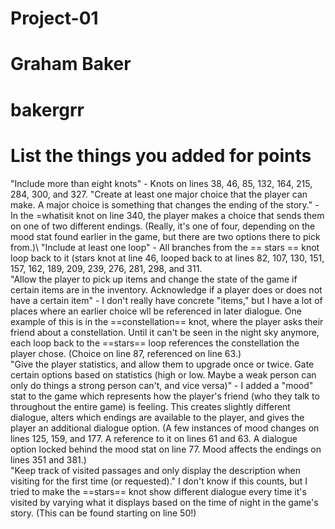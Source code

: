 # Project-01

# Graham Baker

# bakergrr

# List the things you added for points
"Include more than eight knots" - Knots on lines 38, 46, 85, 132, 164, 215, 284, 300, and 327.
"Create at least one major choice that the player can make. A major choice is something that changes the ending of the story." - In the =whatisit knot on line 340, the player makes a choice that sends them on one of two different endings. (Really, it's one of four, depending on the mood stat found earlier in the game, but there are two options there to pick from.)\ 
"Include at least one loop" - All branches from the == stars == knot loop back to it (stars knot at line 46, looped back to at lines 82, 107, 130, 151, 157, 162, 189, 209, 239, 276, 281, 298, and 311.\
"Allow the player to pick up items and change the state of the game if certain items are in the inventory. Acknowledge if a player does or does not have a certain item" - I don't really have concrete "items," but I have a lot of places where an earlier choice wll be referenced in later dialogue. One example of this is in the ==constellation== knot, where the player asks their friend about a constellation. Until it can't be seen in the night sky anymore, each loop back to the ==stars== loop references the constellation the player chose. (Choice on line 87, referenced on line 63.)\
"Give the player statistics, and allow them to upgrade once or twice. Gate certain options based on statistics (high or low. Maybe a weak person can only do things a strong person can't, and vice versa)" - I added a "mood" stat to the game which represents how the player's friend (who they talk to throughout the entire game) is feeling. This creates slightly different dialogue, alters which endings are available to the player, and gives the player an additional dialogue option. (A few instances of mood changes on lines 125, 159, and 177. A reference to it on lines 61 and 63. A dialogue option locked behind the mood stat on line 77. Mood affects the endings on lines 351 and 381.)\
"Keep track of visited passages and only display the description when visiting for the first time (or requested)." I don't know if this counts, but I tried to make the ==stars== knot show different dialogue every time it's visited by varying what it displays based on the time of night in the game's story. (This can be found starting on line 50!)
